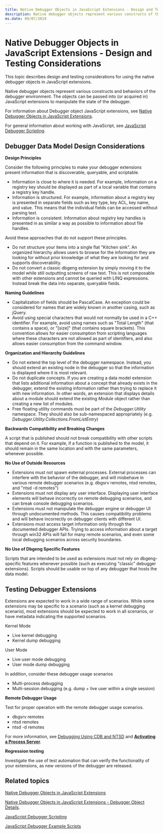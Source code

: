 ```yaml
---
title: Native Debugger Objects in JavaScript Extensions - Design and Testing Considerations
description: Native debugger objects represent various constructs of the debugger environment. This topic describes design and testing considerations for native debugger objects in JavaScript extensions.
ms.date: 09/07/2019
---
```


# Native Debugger Objects in JavaScript Extensions - Design and Testing Considerations

This topic describes design and testing considerations for using the native debugger objects in JavaScript extensions.

Native debugger objects represent various constructs and behaviors of the debugger environment. The objects can be passed into (or acquired in) JavaScript extensions to manipulate the state of the debugger.

For information about Debugger object JavaScript extensions, see [Native Debugger Objects in JavaScript Extensions](native-objects-in-javascript-extensions.md).

For general information about working with JavaScript, see [JavaScript Debugger Scripting](javascript-debugger-scripting.md).

## <span id="Design-Considerations"></span><span id="design-considerations"></span><span id="DESIGN-CONSIDERATIONS"></span>Debugger Data Model Design Considerations

**Design Principles**

Consider the following principles to make your debugger extensions present information that is discoverable, queryable, and scriptable.

-   Information is close to where it is needed. For example, information on a registry key should be displayed as part of a local variable that contains a registry key handle.
-   Information is structured. For example, information about a registry key is presented in separate fields such as key type, key ACL, key name, and value. This means that the individual fields can be accessed without parsing text.
-   Information is consistent. Information about registry key handles is presented in as similar a way as possible to information about file handles.

Avoid these approaches that do not support these principles.

-   Do not structure your items into a single flat "Kitchen sink". An organized hierarchy allows users to browse for the information they are looking for without prior knowledge of what they are looking for and supports discoverability.
-   Do not convert a classic dbgeng extension by simply moving it to the model while still outputting screens of raw text. This is not composable with other extensions and cannot be queried with LINQ expressions. Instead break the data into separate, queryable fields.

**Naming Guidelines**

-   Capitalization of fields should be PascalCase. An exception could be considered for names that are widely known in another casing, such as jQuery.
-   Avoid using special characters that would not normally be used in a C++ identifier. For example, avoid using names such as "Total Length" (that contains a space), or "\[size\]" (that contains square brackets). This convention allows for easier consumption from scripting languages where these characters are not allowed as part of identifiers, and also allows easier consumption from the command window.

**Organization and Hierarchy Guidelines**

-   Do not extend the top level of the debugger namespace. Instead, you should extend an existing node in the debugger so that the information is displayed where it is most relevant.
-   Do not duplicate concepts. If you are creating a data model extension that lists additional information about a concept that already exists in the debugger, extend the existing information rather than trying to replace it with new information. In other words, an extension that displays details about a module should extend the existing *Module* object rather than creating a new list of modules.
-   Free floating utility commands must be part of the *Debugger.Utility* namespace. They should also be sub-namespaced appropriately (e.g. *Debugger.Utility.Collections.FromListEntry*)

**Backwards Compatibility and Breaking Changes**

A script that is published should not break compatibility with other scripts that depend on it. For example, if a function is published to the model, it should remain in the same location and with the same parameters, whenever possible.

**No Use of Outside Resources**

-   Extensions must not spawn external processes. External processes can interfere with the behavior of the debugger, and will misbehave in various remote debugger scenarios (e.g. dbgsrv remotes, ntsd remotes, and "ntsd -d remotes")
-   Extensions must not display any user interface. Displaying user interface elements will behave incorrectly on remote debugging scenarios, and can break console debugging scenarios.
-   Extensions must not manipulate the debugger engine or debugger UI through undocumented methods. This causes compatibility problems and will behave incorrectly on debugger clients with different UI.
-   Extensions must access target information only through the documented debugger APIs. Trying to access information about a target through win32 APIs will fail for many remote scenarios, and even some local debugging scenarios across security boundaries.

**No Use of Dbgeng Specific Features**

Scripts that are intended to be used as extensions must not rely on dbgeng-specific features whenever possible (such as executing "classic" debugger extensions). Scripts should be usable on top of any debugger that hosts the data model.

## <span id="Testing-Debugger-Extensions"></span><span id="testing-debugger-extensions"></span><span id="TESTING-DEBUGGER-EXTENSIONS"></span>Testing Debugger Extensions


Extensions are expected to work in a wide range of scenarios. While some extensions may be specific to a scenario (such as a kernel debugging scenario), most extensions should be expected to work in all scenarios, or have metadata indicating the supported scenarios.

Kernel Mode

-   Live kernel debugging
-   Kernel dump debugging

User Mode

-   Live user mode debugging
-   User mode dump debugging

In addition, consider these debugger usage scenarios

-   Multi-process debugging
-   Multi-session debugging (e.g. dump + live user within a single session)

**Remote Debugger Usage**

Test for proper operation with the remote debugger usage scenarios.

-   dbgsrv remotes
-   ntsd remotes
-   ntsd -d remotes

For more information, see [Debugging Using CDB and NTSD](debugging-using-cdb-and-ntsd.md) and [**Activating a Process Server**](activating-a-process-server.md).

**Regression testing**

Investigate the use of test automation that can verify the functionality of your extensions, as new versions of the debugger are released.

## <span id="related_topics"></span>Related topics

[Native Debugger Objects in JavaScript Extensions](native-objects-in-javascript-extensions.md)

 [Native Debugger Objects in JavaScript Extensions - Debugger Object Details](native-objects-in-javascript-extensions-debugger-objects.md).

[JavaScript Debugger Scripting](javascript-debugger-scripting.md)

[JavaScript Debugger Example Scripts](javascript-debugger-example-scripts.md)

 

 






